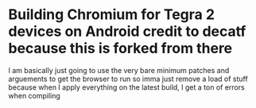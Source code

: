 # Building Chromium for Tegra 2 devices on Android credit to decatf because this is forked from there

I am basically just going to use the very bare minimum patches and arguements to get the browser to run so imma just remove a load of stuff because when I apply everything on the latest build, I get a ton of errors when compiling
